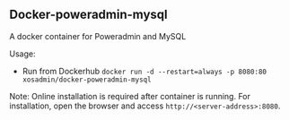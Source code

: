 ## Docker-poweradmin-mysql  
A docker container for Poweradmin and MySQL
  
Usage:  
- Run from Dockerhub
``docker run -d --restart=always -p 8080:80 xosadmin/docker-poweradmin-mysql``

Note: Online installation is required after container is running. For installation, open the browser and access ``http://<server-address>:8080``.  
